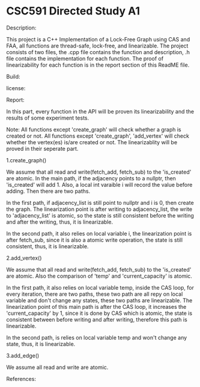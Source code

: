 # CSC591 Directed Study A1

Description:

This project is a C++ Implementation of a Lock-Free Graph using CAS and FAA, all functions are thread-safe, lock-free, and linearizable. The project consists of two files, the .cpp file contains the function and description, .h file contains the implementation for each function. The proof of linearizability for each function is in the report section of this ReadME file.


Build:


license:


Report:

In this part, every function in the API will be proven its linearizability and the results of some experiment tests.

Note: All functions except 'create_graph' will check whether a graph is created or not. All functions except 'create_graph', 'add_vertex' will check whether the vertex(es) is/are created or not. The linearizablity will be proved in their seperate part. 

1.create_graph()

We assume that all read and write(fetch_add, fetch_sub) to the 'is_created' are atomic. In the main path, if the adjacency points to a nullptr, then 'is_created' will add 1. Also, a local int varaible i will record the value before adding. Then there are two paths.

In the first path, if adjacency_list is still point to nullptr and i is 0, then create the graph. The linearization point is after writing to adjacency_list, the write to 'adjacency_list' is atomic, so the state is still consistent before the writing and after the writing, thus, it is linearizable. 

In the second path, it also relies on local variable i, the linearization point is after fetch_sub, since it is also a atomic write operation, the state is still consistent, thus, it is linearizable.


2.add_vertex()

We assume that all read and write(fetch_add, fetch_sub) to the 'is_created' are atomic. Also the comparison of 'temp' and 'current_capacity' is atomic. 

In the first path, it also relies on local variable temp, inside the CAS loop, for every iteration, there are two paths, these two path are all repy on local variable and don't change any states, these two paths are linearizable. The linearization point of this main path is after the CAS loop, it increases the 'current_capacity' by 1, since it is done by CAS which is atomic, the state is consistent between before writing and after writing, therefore this path is linearizable. 

In the second path, is relies on local variable temp and won't change any state, thus, it is linearizable. 


3.add_edge()

We assume all read and write are atomic.


References:

